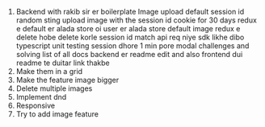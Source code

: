 1. Backend with rakib sir er boilerplate
    Image upload default
    session id random sting
    upload image with the session id
    cookie for 30 days
    redux e default er alada store
    oi user er alada store 
    default image redux e delete hobe
    delete korle session id match
    api req niye sdk likhe dibo
    typescript
    unit testing
    session dhore 1 min pore modal
    challenges and solving
    list of all docs
    backend er readme edit and also frontend
    dui readme te duitar link thakbe
2. Make them in a grid
3. Make the feature image bigger
4. Delete multiple images
5. Implement dnd
6. Responsive
7. Try to add image feature